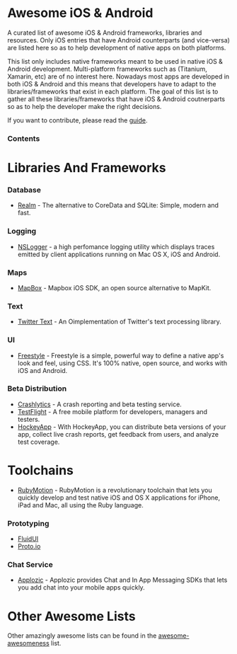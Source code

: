# Awesome iOS & Android
A curated list of awesome iOS &amp; Android frameworks, libraries and resources. Only iOS entries that have Android counterparts (and vice-versa) are listed here so as to help development of native apps on both platforms.

This list only includes native frameworks meant to be used in native iOS & Android development. Multi-platform frameworks such as (Titanium, Xamarin, etc) are of no interest here. Nowadays most apps are developed in both iOS & Android and this means that developers have to adapt to the libraries/frameworks that exist in each platform. The goal of this list is to gather all these libraries/frameworks that have iOS & Android coutnerparts so as to help the developer make the right decisions.

If you want to contribute, please read the [guide](https://github.com/Navideck-fotis/awesome-ios-android/CONTRIBUTING.md).

### Contents

# Libraries And Frameworks

### Database
* [Realm](https://github.com/realm/realm-cocoa) - The alternative to CoreData and SQLite: Simple, modern and fast.


### Logging
* [NSLogger](https://github.com/fpillet/NSLogger) - a high perfomance logging utility which displays traces emitted by client applications running on Mac OS X, iOS and Android.

### Maps
* [MapBox](https://github.com/mapbox/mapbox-ios-sdk) - Mapbox iOS SDK, an open source alternative to MapKit.

### Text
* [Twitter Text](https://github.com/twitter/twitter-text) - An Oimplementation of Twitter's text processing library.

### UI
* [Freestyle](http://www.freestyle.org) - Freestyle is a simple, powerful way to define a native app's look and feel, using CSS. It's 100% native, open source, and works with iOS and Android.

### Beta Distribution
* [Crashlytics](https://www.crashlytics.com/) - A crash reporting and beta testing service.
* [TestFlight](https://testflightapp.com/) - A free mobile platform for developers, managers and testers.
* [HockeyApp](http://hockeyapp.net/) - With HockeyApp, you can distribute beta versions of your app, collect live crash reports, get feedback from users, and analyze test coverage.

# Toolchains
* [RubyMotion](http://www.rubymotion.com/) - RubyMotion is a revolutionary toolchain that lets you quickly develop and test native iOS and OS X applications for iPhone, iPad and Mac, all using the Ruby language.

### Prototyping
* [FluidUI](https://www.fluidui.com)
* [Proto.io](http://proto.io)

### Chat Service
* [Applozic](https://www.applozic.com) - Applozic provides Chat and In App Messaging SDKs that lets you add chat into your mobile apps quickly.

# Other Awesome Lists
Other amazingly awesome lists can be found in the [awesome-awesomeness](https://github.com/bayandin/awesome-awesomeness) list.

